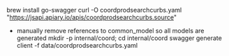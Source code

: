 brew install go-swagger
curl -O coordprodsearchcurbs.yaml "https://jsapi.apiary.io/apis/coordprodsearchcurbs.source"
* manually remove references to common_model so all models are generated
mkdir -p internal/coord; cd internal/coord
swagger generate client -f data/coordprodsearchcurbs.yaml 